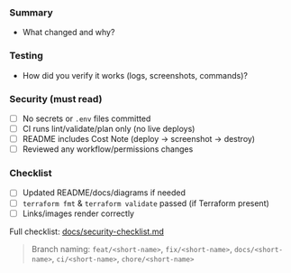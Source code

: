 ### Summary
- What changed and why?

### Testing
- How did you verify it works (logs, screenshots, commands)?

### Security (must read)
- [ ] No secrets or `.env` files committed
- [ ] CI runs lint/validate/plan only (no live deploys)
- [ ] README includes Cost Note (deploy → screenshot → destroy)
- [ ] Reviewed any workflow/permissions changes

### Checklist
- [ ] Updated README/docs/diagrams if needed
- [ ] `terraform fmt` & `terraform validate` passed (if Terraform present)
- [ ] Links/images render correctly

Full checklist: [docs/security-checklist.md](docs/security-checklist.md)


> Branch naming: `feat/<short-name>`, `fix/<short-name>`, `docs/<short-name>`, `ci/<short-name>`, `chore/<short-name>`
